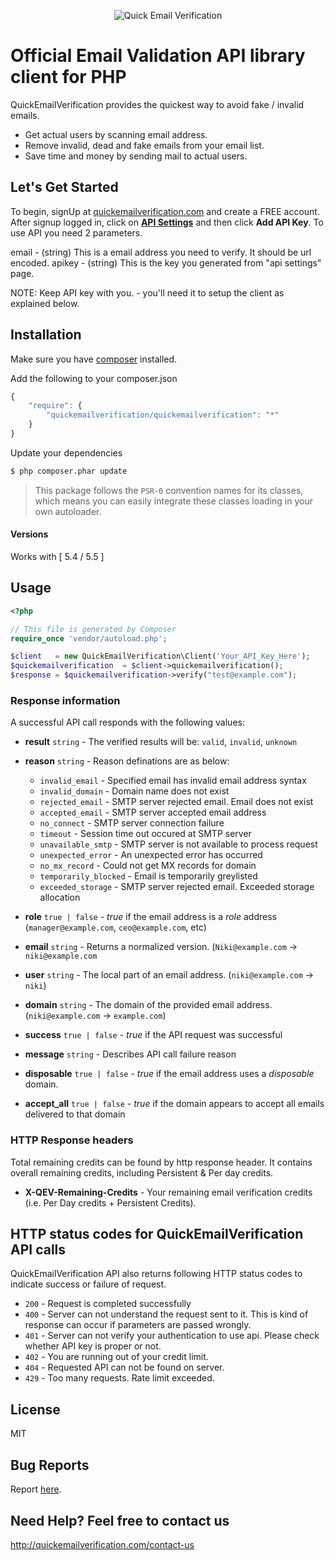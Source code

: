 <p align="center">
  <img src="http://quickemailverification.com/extra/images/logo_github.png" alt="Quick Email Verification">
  <br>
</p>


# Official Email Validation API library client for PHP

QuickEmailVerification provides the quickest way to avoid fake / invalid emails.

* Get actual users by scanning email address.
* Remove invalid, dead and fake emails from your email list.
* Save time and money by sending mail to actual users.

## Let's Get Started

To begin, signUp at [quickemailverification.com](http://quickemailverification.com) and create a FREE account. After signup logged in, click on **[API Settings](http://quickemailverification.com/apisettings)** and then click **Add API Key**. To use API you need 2 parameters.

email - (string) This is a email address you need to verify. It should be url encoded.
apikey - (string) This is the key you generated from "api settings" page.

NOTE: Keep API key with you. - you'll need it to setup the client as explained below.

## Installation

Make sure you have [composer](https://getcomposer.org) installed.

Add the following to your composer.json

```js
{
    "require": {
        "quickemailverification/quickemailverification": "*"
    }
}
```

Update your dependencies

```bash
$ php composer.phar update
```

> This package follows the `PSR-0` convention names for its classes, which means you can easily integrate these classes loading in your own autoloader.

#### Versions

Works with [ 5.4 / 5.5 ]

## Usage

```php
<?php

// This file is generated by Composer
require_once 'vendor/autoload.php';

$client   = new QuickEmailVerification\Client('Your_API_Key_Here');
$quickemailverification  = $client->quickemailverification();
$response = $quickemailverification->verify("test@example.com");
```

### Response information

A successful API call responds with the following values:

- **result** `string` - The verified results will be: `valid`, `invalid`, `unknown`
- **reason** `string` - Reason definations are as below:
  - `invalid_email` - Specified email has invalid email address syntax
  - `invalid_domain` - Domain name does not exist
  - `rejected_email` - SMTP server rejected email. Email does not exist
  - `accepted_email` - SMTP server accepted email address
  - `no_connect` - SMTP server connection failure
  - `timeout` -  Session time out occured at SMTP server
  - `unavailable_smtp` - SMTP server is not available to process request
  - `unexpected_error` - An unexpected error has occurred
  - `no_mx_record` - Could not get MX records for domain
  - `temporarily_blocked` - Email is temporarily greylisted 
  - `exceeded_storage` - SMTP server rejected email. Exceeded storage allocation

- **role**  `true | false` - *true* if the email address is a *role* address (`manager@example.com`, `ceo@example.com`, etc)
- **email** `string` - Returns a normalized version. (`Niki@example.com` -> `niki@example.com`
- **user** `string` - The local part of an email address. (`niki@example.com` -> `niki`)
- **domain** `string` - The domain of the provided email address. (`niki@example.com` -> `example.com`)
- **success** `true | false` - *true* if the API request was successful
- **message** `string` - Describes API call failure reason
- **disposable**  `true | false` - *true* if the email address uses a *disposable* domain.
- **accept_all**  `true | false` - *true* if the domain appears to accept all emails delivered to that domain

### HTTP Response headers

Total remaining credits can be found by http response header. It contains overall remaining credits, including Persistent & Per day credits.

- **X-QEV-Remaining-Credits** - Your remaining email verification credits (i.e. Per Day credits + Persistent Credits).

## HTTP status codes for QuickEmailVerification API calls

QuickEmailVerification API also returns following HTTP status codes to indicate success or failure of request.

- `200` - Request is completed successfully
- `400` - Server can not understand the request sent to it. This is kind of response can occur if parameters are passed wrongly.
- `401` - Server can not verify your authentication to use api. Please check whether API key is proper or not.
- `402` - You are running out of your credit limit.
- `404` - Requested API can not be found on server.
- `429` - Too many requests. Rate limit exceeded.

## License
MIT

## Bug Reports
Report [here](https://github.com/quickemailverification/quickemailverification-php/issues).

## Need Help? Feel free to contact us
http://quickemailverification.com/contact-us
